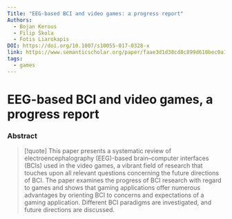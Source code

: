 ```yaml
---
Title: "EEG-based BCI and video games: a progress report"
Authors:
  - Bojan Kerous
  - Filip Škola
  - Fotis Liarokapis
DOI: https://doi.org/10.1007/s10055-017-0328-x
link: https://www.semanticscholar.org/paper/faae3d1d38cd8c899d610bec0a18931b5da78ab3
tags:
  - games
---
```


# EEG-based BCI and video games, a progress report

### Abstract
>[!quote] This paper presents a systematic review of electroencephalography (EEG)-based brain–computer interfaces (BCIs) used in the video games, a vibrant field of research that touches upon all relevant questions concerning the future directions of BCI. The paper examines the progress of BCI research with regard to games and shows that gaming applications offer numerous advantages by orienting BCI to concerns and expectations of a gaming application. Different BCI paradigms are investigated, and future directions are discussed.

